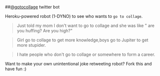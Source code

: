 ##[@gotocollage](https://www.twitter.com/gotocollage) twitter bot

Heroku-powered robot (1-DYNO) to see who wants to `go to collage`.


> Just told my mom I don't want to go to collage and she was like " are you huffing? Are you high?"  

> Girl go to collage to get more knowledge,boys go to Jupiter to get more stupider.

> I hate people who don't go to collage or somewhere to form a career.

Want to make your own unintentional joke retweeting robot? Fork this and have fun :)
